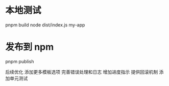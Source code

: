 
# 本地测试
pnpm build
node dist/index.js my-app

# 发布到 npm
pnpm publish


后续优化
添加更多模板选项
完善错误处理和日志
增加进度指示
提供回滚机制
添加单元测试